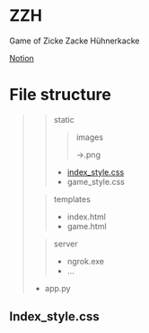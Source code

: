 # ZZH
Game of Zicke Zacke Hühnerkacke

[Notion](https://scented-satellite-41e.notion.site/ZZH-690574e0b4704a058bd69c5bf043e574)


# File structure

> 
> 
> > static
> > 
> > 
> > > images
> > > 
> > > 
> > > →.png
> > > 
> > - [index_style.css](https://www.notion.so/ZZH-690574e0b4704a058bd69c5bf043e574)
> > - game_style.css
> 
> > templates
> > 
> > - index.html
> > - game.html
> 
> > server
> > 
> > - ngrok.exe
> > - …
> - app.py

## Index_style.css

